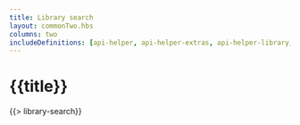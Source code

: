 ```yaml
---
title: Library search
layout: commonTwo.hbs
columns: two
includeDefinitions: [api-helper, api-helper-extras, api-helper-library, lunr, showdown]
---
```


# {{title}}

{{> library-search}}
